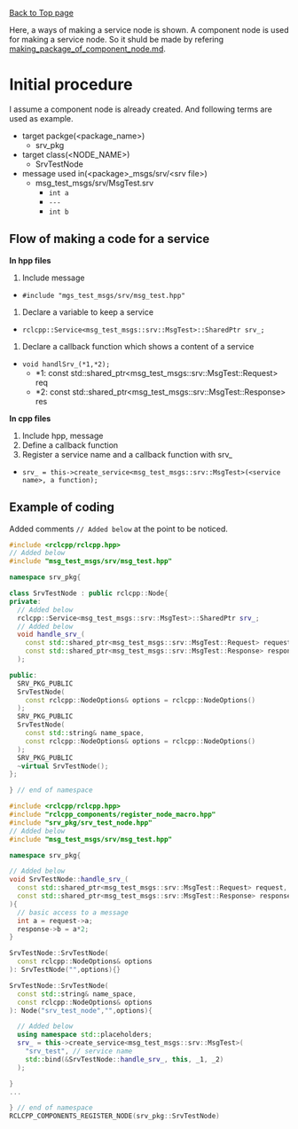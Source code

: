 [Back to Top page](../../README.md)

Here, a ways of making a service node is shown.
A component node is used for making a service node.
So it shuld be made by refering [making_package_of_component_node.md](making_package_of_service_node.md).

# Initial procedure
I assume a component node is already created.
And following terms are used as example.

* target packge(\<package_name\>)
  * srv_pkg
* target class(\<NODE_NAME\>)
  * SrvTestNode
* message used in(\<package\>_msgs/srv/\<srv file\>)
  * msg_test_msgs/srv/MsgTest.srv
    * `int a`
    * `---`
    * `int b`

## Flow of making a code for a service

**In hpp files**

1. Include message
  * `#include "mgs_test_msgs/srv/msg_test.hpp"`
1. Declare a variable to keep a service
  * `rclcpp::Service<msg_test_msgs::srv::MsgTest>::SharedPtr srv_;`
1. Declare a callback function which shows a content of a service
  * `void handlSrv_(*1,*2);`
    * *1: const std::shared_ptr<msg_test_msgs::srv::MsgTest::Request> req
    * *2: const std::shared_ptr<msg_test_msgs::srv::MsgTest::Response> res

**In cpp files**

1. Include hpp, message
1. Define a callback function
1. Register a service name and a callback function with srv_
  * `srv_ = this->create_service<msg_test_msgs::srv::MsgTest>(<service name>, a function);`

## Example of coding
Added comments `// Added below` at the point to be noticed.

```c++
#include <rclcpp/rclcpp.hpp>
// Added below
#include "msg_test_msgs/srv/msg_test.hpp"

namespace srv_pkg{

class SrvTestNode : public rclcpp::Node{
private:
  // Added below
  rclcpp::Service<msg_test_msgs::srv::MsgTest>::SharedPtr srv_;
  // Added below
  void handle_srv_(
    const std::shared_ptr<msg_test_msgs::srv::MsgTest::Request> request,
    const std::shared_ptr<msg_test_msgs::srv::MsgTest::Response> response
  );

public:
  SRV_PKG_PUBLIC
  SrvTestNode(
    const rclcpp::NodeOptions& options = rclcpp::NodeOptions()
  );
  SRV_PKG_PUBLIC
  SrvTestNode(
    const std::string& name_space,
    const rclcpp::NodeOptions& options = rclcpp::NodeOptions()
  );
  SRV_PKG_PUBLIC
  ~virtual SrvTestNode();
};

} // end of namespace
```

```c++
#include <rclcpp/rclcpp.hpp>
#include "rclcpp_components/register_node_macro.hpp"
#include "srv_pkg/srv_test_node.hpp"
// Added below
#include "msg_test_msgs/srv/msg_test.hpp"

namespace srv_pkg{

// Added below
void SrvTestNode::handle_srv_(
  const std::shared_ptr<msg_test_msgs::srv::MsgTest::Request> request,
  const std::shared_ptr<msg_test_msgs::srv::MsgTest::Response> response
){
  // basic access to a message
  int a = request->a;
  response->b = a*2;
}

SrvTestNode::SrvTestNode(
  const rclcpp::NodeOptions& options
): SrvTestNode("",options){}

SrvTestNode::SrvTestNode(
  const std::string& name_space,
  const rclcpp::NodeOptions& options
): Node("srv_test_node","",options){

  // Added below
  using namespace std::placeholders;
  srv_ = this->create_service<msg_test_msgs::srv::MsgTest>(
    "srv_test", // service name
    std::bind(&SrvTestNode::handle_srv_, this, _1, _2)
  );

}
...

} // end of namespace
RCLCPP_COMPONENTS_REGISTER_NODE(srv_pkg::SrvTestNode)
```
